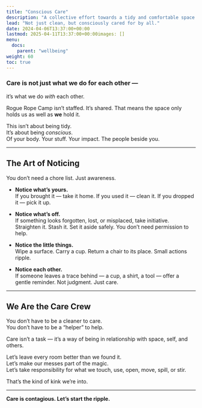 ```yaml
---
title: "Conscious Care"
description: "A collective effort towards a tidy and comfortable space."
lead: "Not just clean, but consciously cared for by all."
date: 2024-04-06T13:37:00+00:00
lastmod: 2025-04-11T13:37:00+00:00images: []
menu: 
  docs:
    parent: "wellbeing"
weight: 60
toc: true
---
```


### Care is not just what we do for each other —  
it’s what we do *with* each other.

Rogue Rope Camp isn’t staffed. It’s shared. That means the space only holds us as well as **we** hold it.

This isn’t about being tidy.  
It’s about being *conscious*.  
Of your body. Your stuff. Your impact. The people beside you.

---

## The Art of Noticing

You don’t need a chore list. Just awareness.

- **Notice what’s yours.**  
  If you brought it — take it home. If you used it — clean it. If you dropped it — pick it up.

- **Notice what’s off.**  
  If something looks forgotten, lost, or misplaced, take initiative. Straighten it. Stash it. Set it aside safely. You don’t need permission to help.

- **Notice the little things.**  
  Wipe a surface. Carry a cup. Return a chair to its place. Small actions ripple.

- **Notice each other.**  
  If someone leaves a trace behind — a cup, a shirt, a tool — offer a gentle reminder. Not judgment. Just care.

---

## We Are the Care Crew

You don’t have to be a cleaner to care.  
You don’t have to be a “helper” to help.  

Care isn’t a task — it’s a way of being in relationship with space, self, and others.

Let’s leave every room better than we found it.  
Let’s make our messes part of the magic.  
Let’s take responsibility for what we touch, use, open, move, spill, or stir.

That’s the kind of kink we’re into.

---

**Care is contagious. Let’s start the ripple.**

